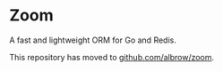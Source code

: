 Zoom
====

A fast and lightweight ORM for Go and Redis.

This repository has moved to [github.com/albrow/zoom](https://github.com/albrow/zoom).
